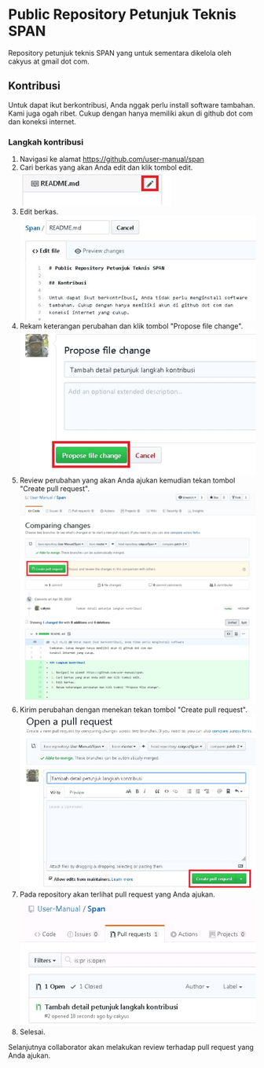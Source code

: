 # Public Repository Petunjuk Teknis SPAN

Repository petunjuk teknis SPAN yang untuk sementara dikelola
oleh cakyus at gmail dot com.

## Kontribusi

Untuk dapat ikut berkontribusi, Anda nggak perlu install software
tambahan. Kami juga ogah ribet. Cukup dengan hanya memiliki
akun di github dot com dan koneksi internet.

### Langkah kontribusi

 1. Navigasi ke alamat https://github.com/user-manual/span
 2. Cari berkas yang akan Anda edit dan klik tombol edit.  
    ![kontribusi-tombol-edit](src/kontribusi-tombol-edit.jpg)
 3. Edit berkas.  
    ![kontribusi-edit-berkas](src/kontribusi-edit-berkas.jpg)
 4. Rekam keterangan perubahan dan klik tombol "Propose file change".  
    ![kontribusi-tombol-commit](src/kontribusi-tombol-commit.jpg)
 5. Review perubahan yang akan Anda ajukan kemudian tekan tombol "Create pull request".  
    ![kontribusi-tombol-review-pull-request](src/kontribusi-tombol-review-pull-request.jpg)
 6. Kirim perubahan dengan menekan tekan tombol "Create pull request".  
    ![kontribusi-tombol-pull-request](src/kontribusi-tombol-pull-request.jpg)
 7. Pada repository akan terlihat pull request yang Anda ajukan.  
    ![kontribusi-daftar-pull-request](src/kontribusi-daftar-pull-request.jpg)
 8. Selesai.
 
Selanjutnya collaborator akan melakukan review terhadap
pull request yang Anda ajukan.
